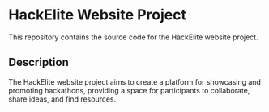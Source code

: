 # HackElite Website Project

This repository contains the source code for the HackElite website project.

## Description

The HackElite website project aims to create a platform for showcasing and promoting hackathons, providing a space for participants to collaborate, share ideas, and find resources.
